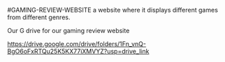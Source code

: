 #GAMING-REVIEW-WEBSITE
a website where it displays different games from different genres.

Our G drive for our gaming review website 

https://drive.google.com/drive/folders/1Fn_vnQ-BgO6oFxRTQu25K5KX77iXMVYZ?usp=drive_link
